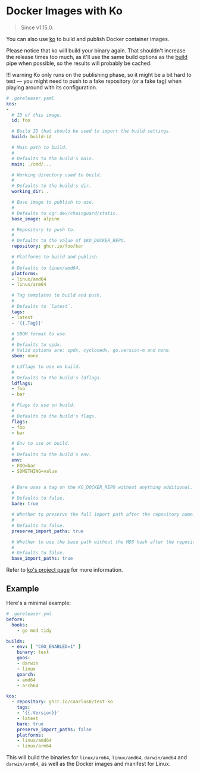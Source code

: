 # Docker Images with Ko

> Since v1.15.0.

You can also use [ko][] to build and publish Docker container images.

Please notice that ko will build your binary again.
That shouldn't increase the release times too much, as it'll use the same build
options as the [build][] pipe when possible, so the results will probably be
cached.

!!! warning
    Ko only runs on the publishing phase, so it might be a bit hard to test —
    you might need to push to a fake repository (or a fake tag) when playing
    around with its configuration.

```yaml
# .goreleaser.yaml
kos:
-
  # ID of this image.
  id: foo

  # Build ID that should be used to import the build settings.
  build: build-id

  # Main path to build.
  #
  # Defaults to the build's main.
  main: ./cmd/...

  # Working directory used to build.
  #
  # Defaults to the build's dir.
  working_dir: .

  # Base image to publish to use.
  #
  # Defaults to cgr.dev/chainguard/static.
  base_image: alpine

  # Repository to push to.
  #
  # Defaults to the value of $KO_DOCKER_REPO.
  repository: ghcr.io/foo/bar

  # Platforms to build and publish.
  #
  # Defaults to linux/amd64.
  platforms:
  - linux/amd64
  - linux/arm64

  # Tag templates to build and push.
  #
  # Defaults to `latest`.
  tags:
  - latest
  - '{{.Tag}}'

  # SBOM format to use.
  #
  # Defaults to spdx.
  # Valid options are: spdx, cyclonedx, go.version-m and none.
  sbom: none

  # Ldflags to use on build.
  #
  # Defaults to the build's ldflags.
  ldflags:
  - foo
  - bar

  # Flags to use on build.
  #
  # Defaults to the build's flags.
  flags:
  - foo
  - bar

  # Env to use on build.
  #
  # Defaults to the build's env.
  env:
  - FOO=bar
  - SOMETHING=value


  # Bare uses a tag on the KO_DOCKER_REPO without anything additional.
  #
  # Defaults to false.
  bare: true

  # Whether to preserve the full import path after the repository name.
  #
  # Defaults to false.
  preserve_import_paths: true

  # Whether to use the base path without the MD5 hash after the repository name.
  #
  # Defaults to false.
  base_import_paths: true
```

Refer to [ko's project page][ko] for more information.


## Example

Here's a minimal example:

```yaml
# .goreleaser.yml
before:
  hooks:
    - go mod tidy

builds:
  - env: [ "CGO_ENABLED=1" ]
    binary: test
    goos:
    - darwin
    - linux
    goarch:
    - amd64
    - arch64

kos:
  - repository: ghcr.io/caarlos0/test-ko
    tags:
    - '{{.Version}}'
    - latest
    bare: true
    preserve_import_paths: false
    platforms:
    - linux/amd64
    - linux/arm64
```

This will build the binaries for `linux/arm64`, `linux/amd64`, `darwin/amd64`
and `darwin/arm64`, as well as the Docker images and manifest for Linux.

[ko]: https://ko.build
[build]: /customization/build/
